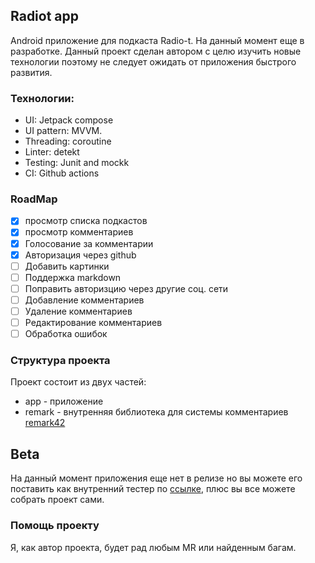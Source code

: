 ## Radiot app

Android приложение для подкаста Radio-t. На данный момент еще в разработке. Данный проект сделан автором с целю изучить новые технологии поэтому не следует ожидать от приложения быстрого развития.

### Технологии:

- UI: Jetpack compose
- UI pattern: MVVM.
- Threading: coroutine
- Linter: detekt
- Testing: Junit and mockk
- CI: Github actions

### RoadMap

- [x] просмотр списка подкастов
- [x] просмотр комментариев
- [x] Голосование за комментарии
- [x] Авторизация через github
- [ ] Добавить картинки
- [ ] Поддержка markdown
- [ ] Поправить авторизцию через другие соц. сети
- [ ] Добавление комментариев
- [ ] Удаление комментариев
- [ ] Редактирование комментариев
- [ ] Обработка ошибок

### Структура проекта

Проект состоит из двух частей:

- app - приложение
- remark - внутренняя библиотека для системы комментариев [remark42](https://github.com/umputun/remark42)

## Beta

На данный момент приложения еще нет в релизе но вы можете его поставить как внутренний тестер
по [ссылке](https://play.google.com/apps/internaltest/4700474952294733221), плюс вы все можете
собрать проект сами.

### Помощь проекту

Я, как автор проекта, будет рад любым MR или найденным багам.
